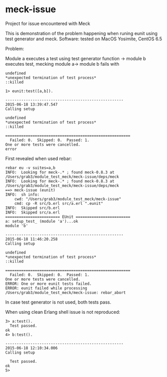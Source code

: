 # meck-issue
Project for issue encountered with Meck

This is demonstration of the problem happening when runing eunit using test generator and meck. 
Software: 
tested on MacOS Yosimite, CentOS 6.5

Problem:

Module a executes a test using test generator function -> module b executes test, mecking module a-> module b fails with 
```
undefined
*unexpected termination of test process*
::killed
```

```
1> eunit:test([a,b]).

----------------------------------------------------
2015-06-18 13:39:47.547
Calling setup

undefined
*unexpected termination of test process*
::killed

=======================================================
  Failed: 0.  Skipped: 0.  Passed: 1.
One or more tests were cancelled.
error
```

First revealed when used rebar:
```
rebar eu -v suites=a,b
INFO:  Looking for meck-.* ; found meck-0.8.3 at /Users/grab3/module_test_meck/meck-issue/deps/meck
INFO:  Looking for meck-.* ; found meck-0.8.3 at /Users/grab3/module_test_meck/meck-issue/deps/meck
==> meck-issue (eunit)
INFO:  sh info:
	cwd: "/Users/grab3/module_test_meck/meck-issue"
	cmd: cp -R src/b.erl src/a.erl ".eunit"
INFO:  Skipped src/b.erl
INFO:  Skipped src/a.erl
======================== EUnit ========================
a: setup_test_ (module 'a')...ok
module 'b'

----------------------------------------------------
2015-06-18 11:46:20.258
Calling setup

undefined
*unexpected termination of test process*
::killed

=======================================================
  Failed: 0.  Skipped: 0.  Passed: 1.
One or more tests were cancelled.
ERROR: One or more eunit tests failed.
ERROR: eunit failed while processing /Users/grab3/module_test_meck/meck-issue: rebar_abort
```
In case test generator is not used, both tests pass. 

When using clean Erlang shell issue is not reproduced:

```
3> a:test().
  Test passed.
ok
4> b:test().

----------------------------------------------------
2015-06-18 12:10:34.006
Calling setup

  Test passed.
ok
5>
```
